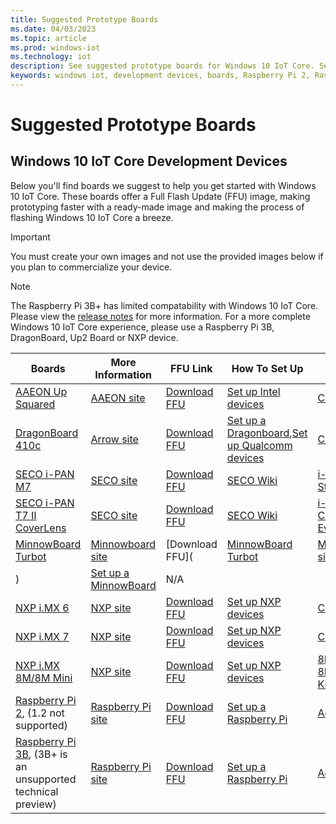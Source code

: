 ```yaml
---
title: Suggested Prototype Boards
ms.date: 04/03/2023
ms.topic: article
ms.prod: windows-iot
ms.technology: iot
description: See suggested prototype boards for Windows 10 IoT Core. See links that describe Full Flash Update (FFU) images, how to set up, and how to get started.
keywords: windows iot, development devices, boards, Raspberry Pi 2, Raspberry Pi 3, Minnowboard Max, Dragonboard
---
```


# Suggested Prototype Boards

## Windows 10 IoT Core Development Devices

Below you'll find boards we suggest to help you get started with Windows 10 IoT Core. These boards offer a Full Flash Update (FFU) image, making prototyping faster with a ready-made image and making the process of flashing Windows 10 IoT Core a breeze.

> [!IMPORTANT]
> You must create your own images and not use the provided images below if you plan to commercialize your device.

> [!NOTE]
> The Raspberry Pi 3B+ has limited compatability with Windows 10 IoT Core. Please view the [release notes](../../release-notes/insider/rpi3bp.md) for more information. For a more complete Windows 10 IoT Core experience, please use a Raspberry Pi 3B, DragonBoard, Up2 Board or NXP device.

| Boards | More Information | FFU Link | How To Set Up | Get started |  
|--------|------------------|----------|---------------|-------------|  
| [AAEON Up Squared](https://up-board.org/upsquared/specifications/) | [AAEON site](https://www.aaeon.com/en/p/iot-gateway-maker-boards-up-squared) | [Download FFU](https://downloads.up-community.org) | [Set up Intel devices](../intel.md) | [Commercialize](https://www.aaeon.com/en/p/iot-gateway-maker-boards-up-squared) |
| [DragonBoard 410c](https://developer.qualcomm.com/hardware/dragonboard-410c) | [Arrow site](https://www.arrow.com/en/products/dragonboard410c/arrow-development-tools) | [Download FFU](/windows/iot-core/windows-iot-core) | [Set up a Dragonboard](../dragonboard.md),[Set up Qualcomm devices](../qualcomm.md) | [Commercialize](https://www.arrow.com/en/products/dragonboard410c/arrow-development-tools) |
| [SECO i-PAN M7](https://secogroup.atlassian.net/wiki/spaces/SECONorthTech/pages/1447035322/Images+Windows+10+IoT+Core)  | [SECO site](https://north.seco.com/en/) | [Download FFU](https://secogroup.atlassian.net/wiki/spaces/SECONorthTech/pages/1447035322/Images+Windows+10+IoT+Core) | [SECO Wiki](https://secogroup.atlassian.net/wiki/spaces/SECONorthTech/overview) | [i-PAN M7 Starter Kit](https://edge.seco.com/usa/i-pan-m7.html) |
| [SECO i-PAN T7 II CoverLens](https://secogroup.atlassian.net/wiki/spaces/SECONorthTech/pages/1446969469/i-PAN+T7+II) | [SECO site](https://north.seco.com/en/) | [Download FFU](https://secogroup.atlassian.net/wiki/spaces/SECONorthTech/pages/1447035322/Images+Windows+10+IoT+Core) | [SECO Wiki](https://secogroup.atlassian.net/wiki/spaces/SECONorthTech/overview) | [i-PAN T7 CoverLens Eval-Kit](https://edge.seco.com/usa/i-pan-t7-ii.html) |
| [MinnowBoard Turbot](https://www.silicom-usa.com) | [Minnowboard site](https://www.silicom-usa.com/?s=minnowboard) | [Download FFU](| [MinnowBoard Turbot](https://www.silicom-usa.com) | [Minnowboard site](https://www.silicom-usa.com/?s=minnowboard) | [Download FFU](ttps://www.microsoft.com/software-download/windows10iotchore) | [Set up a MinnowBoard](../minnowboard.md) | N/A |
) | [Set up a MinnowBoard](../minnowboard.md) | N/A |
| [NXP i.MX 6](https://www.nxp.com/products/processors-and-microcontrollers/arm-based-processors-and-mcus/i.mx-applications-processors/i.mx-6-processors:IMX6X_SERIES) | [NXP site](https://www.nxp.com/products/processors-and-microcontrollers/arm-based-processors-and-mcus/i.mx-applications-processors/i.mx-6-processors:IMX6X_SERIES) | [Download FFU](https://github.com/ms-iot/imx-iotcore) | [Set up NXP devices](../nxp.md) | [Commercialize](https://www.solid-run.com/nxp-family/hummingboard/imx6-win-10-iot-core/) |
| [NXP i.MX 7](https://www.nxp.com/products/processors-and-microcontrollers/arm-based-processors-and-mcus/i.mx-applications-processors/i.mx-7-processors:IMX7-SERIES) | [NXP site](https://www.nxp.com/products/processors-and-microcontrollers/arm-based-processors-and-mcus/i.mx-applications-processors/i.mx-7-processors:IMX7-SERIES) | [Download FFU](https://github.com/ms-iot/imx-iotcore) | [Set up NXP devices](../nxp.md) | [Commercialize](https://www.compulab.com/products/iot-gateways/iot-gate-imx7-nxp-i-mx-7-internet-of-things-gateway/) |
| [NXP i.MX 8M/8M Mini](https://www.nxp.com/products/processors-and-microcontrollers/arm-based-processors-and-mcus/i.mx-applications-processors/i.mx-8-processors:IMX8-SERIES) | [NXP site](https://www.nxp.com/products/processors-and-microcontrollers/arm-based-processors-and-mcus/i.mx-applications-processors/i.mx-8-processors:IMX8-SERIES) | [Download FFU](https://github.com/ms-iot/imx-iotcore) | [Set up NXP devices](../nxp.md) | [8M Dev Kit](https://www.nxp.com/support/developer-resources/software-development-tools/i.mx-developer-resources/evaluation-kit-for-the-i.mx-8m-applications-processor:MCIMX8M-EVK) or [8M Mini Dev Kit](https://www.nxp.com/support/developer-resources/software-development-tools/i.mx-developer-resources/evaluation-kit-for-the-i.mx-8m-mini-applications-processor:8MMINILPD4-EVK) |
| [Raspberry Pi 2](https://www.raspberrypi.org/products/raspberry-pi-2-model-b/), (1.2 not supported) | [Raspberry Pi site](https://www.raspberrypi.org/products/raspberry-pi-2-model-b/) | [Download FFU](/windows/iot-core/windows-iot-core) | [Set up a Raspberry Pi](../rpi.md) | [Adafruit Kit](../adafruitkit.md) |
| [Raspberry Pi 3B](https://www.raspberrypi.org/products/raspberry-pi-3-model-b/), (3B+ is an unsupported technical preview) | [Raspberry Pi site](https://www.raspberrypi.org/products/raspberry-pi-3-model-b/) | [Download FFU](/windows/iot-core/windows-iot-core) | [Set up a Raspberry Pi](../rpi.md) | [Adafruit Kit](../adafruitkit.md) |
